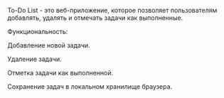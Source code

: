 To-Do List - это веб-приложение, которое позволяет пользователям добавлять, удалять и отмечать задачи как выполненные.

Функциональность:

Добавление новой задачи.

Удаление задачи.

Отметка задачи как выполненной.

Сохранение задач в локальном хранилище браузера.
